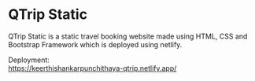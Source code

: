 # QTrip Static

QTrip Static is a static travel booking website made using HTML, CSS and Bootstrap Framework which is deployed using netlify.


Deployment:<br/>
https://keerthishankarpunchithaya-qtrip.netlify.app/
